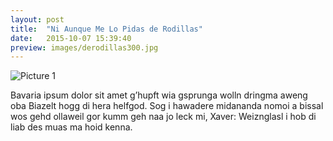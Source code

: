 ```yaml
---
layout: post
title:  "Ni Aunque Me Lo Pidas de Rodillas"
date:   2015-10-07 15:39:40
preview: images/derodillas300.jpg
---
```


![Picture 1](https://archive.org/download/unionpod/derodillas500.jpg)

Bavaria ipsum dolor sit amet g’hupft wia gsprunga wolln dringma aweng oba Biazelt hogg di hera helfgod. Sog i hawadere midananda nomoi a bissal wos gehd ollaweil gor kumm geh naa jo leck mi, Xaver: Weiznglasl i hob di liab des muas ma hoid kenna.
